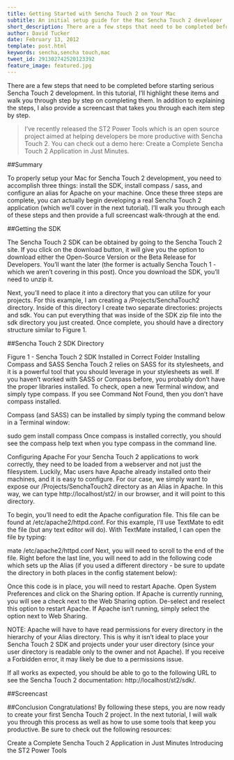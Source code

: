 ```yaml
---
title: Getting Started with Sencha Touch 2 on Your Mac
subtitle: An initial setup guide for the Mac Sencha Touch 2 developer
short_description: There are a few steps that need to be completed before starting serious Sencha Touch 2 development.  In this tutorial, I will highlight these items and walk you through step by step on completing them.  In addition to explaining the steps, I also provide a screencast that takes you through each item step by step.
author: David Tucker
date: February 13, 2012
template: post.html
keywords: sencha,sencha touch,mac
tweet_id: 291302742520123392
feature_image: featured.jpg
---
```


There are a few steps that need to be completed before starting serious Sencha Touch 2 development.  In this tutorial, I’ll highlight these items and walk you through step by step on completing them.  In addition to explaining the steps, I also provide a screencast that takes you through each item step by step.

>I’ve recently released the ST2 Power Tools which is an open source project aimed at helping developers be more productive with Sencha Touch 2.  You can check out a demo here: Create a Complete Sencha Touch 2 Application in Just Minutes.

##Summary

To properly setup your Mac for Sencha Touch 2 development, you need to accomplish three things: install the SDK, install compass / sass, and configure an alias for Apache on your machine.  Once these three steps are complete, you can actually begin developing a real Sencha Touch 2 application (which we’ll cover in the next tutorial).  I’ll walk you through each of these steps and then provide a full screencast walk-through at the end.

##Getting the SDK

The Sencha Touch 2 SDK can be obtained by going to the Sencha Touch 2 site.  If you click on the download button, it will give you the option to download either the Open-Source Version or the Beta Release for Developers.  You’ll want the later (the former is actually Sencha Touch 1 - which we aren’t covering in this post).  Once you download the SDK, you’ll need to unzip it.

Next, you’ll need to place it into a directory that you can utilize for your projects.  For this example, I am creating a /Projects/SenchaTouch2 directory.  Inside of this directory I create two separate directories: projects and sdk.  You can put everything that was inside of the SDK zip file into the sdk directory you just created. Once complete, you should have a directory structure similar to Figure 1.

##Sencha Touch 2 SDK Directory

Figure 1 - Sencha Touch 2 SDK Installed in Correct Folder
Installing Compass and SASS
Sencha Touch 2 relies on SASS for its stylesheets, and it is a powerful tool that you should leverage in your stylesheets as well.  If you haven’t worked with SASS or Compass before, you probably don’t have the proper libraries installed.  To check, open a new Terminal window, and simply type compass.  If you see Command Not Found, then you don’t have compass installed.

Compass (and SASS) can be installed by simply typing the command below in a Terminal window:

sudo gem install compass
Once compass is installed correctly, you should see the compass help text when you type compass in the command line.

Configuring Apache
For your Sencha Touch 2 applications to work correctly, they need to be loaded from a webserver and not just the filesystem.  Luckily, Mac users have Apache already installed onto their machines, and it is easy to configure.  For our case, we simply want to expose our /Projects/SenchaTouch2 directory as an Alias in Apache.  In this way, we can type http://localhost/st2/ in our browser, and it will point to this directory.

To begin, you’ll need to edit the Apache configuration file.  This file can be found at /etc/apache2/httpd.conf.  For this example, I’ll use TextMate to edit the file (but any text editor will do).  With TextMate installed, I can open the file by typing:

mate /etc/apache2/httpd.conf
Next, you will need to scroll to the end of the file.  Right before the last line, you will need to add in the following code which sets up the Alias (if you used a different directory - be sure to update the directory in both places in the config statement below):

<script src="https://gist.github.com/davidtucker/1823218.js"></script>

Once this code is in place, you will need to restart Apache.  Open System Preferences and click on the Sharing option.  If Apache is currently running, you will see a check next to the Web Sharing option.  De-select and reselect this option to restart Apache.  If Apache isn’t running, simply select the option next to Web Sharing.

NOTE: Apache will have to have read permissions for every directory in the hierarchy of your Alias directory.  This is why it isn’t ideal to place your Sencha Touch 2 SDK and projects under your user directory (since your user directory is readable only to the owner and not Apache).  If you receive a Forbidden error, it may likely be due to a permissions issue.

If all works as expected, you should be able to go to the following URL to see the Sencha Touch 2 documentation:  http://localhost/st2/sdk/.

##Screencast
 
<div class="youtube-loader" data-youtubeid="plA6M0VmUak"></div>

##Conclusion
Congratulations!  By following these steps, you are now ready to create your first Sencha Touch 2 project.  In the next tutorial, I will walk you through this process as well as how to use some tools that keep you productive.  Be sure to check out the following resources:

Create a Complete Sencha Touch 2 Application in Just Minutes
Introducing the ST2 Power Tools